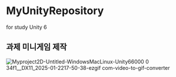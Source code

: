 # MyUnityRepository
 for study Unity 6

## 과제 미니게임 제작

![Myproject2D-Untitled-WindowsMacLinux-Unity66000 0 34f1__DX11_2025-01-2217-50-38-ezgif com-video-to-gif-converter](https://github.com/user-attachments/assets/4a9d5a9b-fbe9-4d0b-8f78-897ce3491603)
